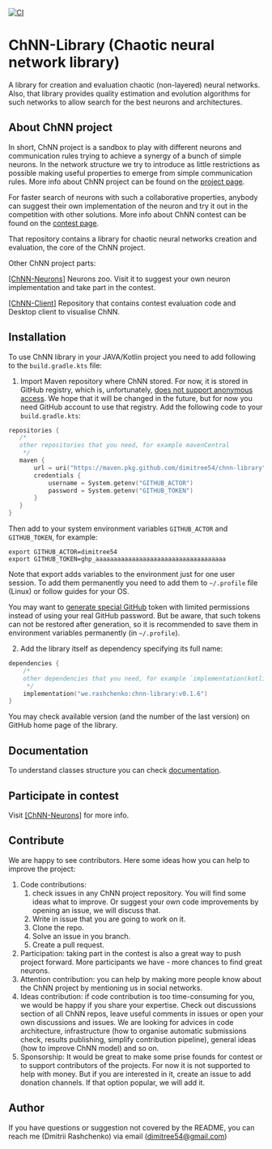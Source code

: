 [![CI](https://github.com/dimitree54/ChNN-Library/actions/workflows/build_test_workflow.yml/badge.svg)](https://github.com/dimitree54/ChNN-Library/actions/workflows/build_test_workflow.yml)

# ChNN-Library (Chaotic neural network library)

A library for creation and evaluation chaotic (non-layered) neural networks. 
Also, that library provides quality estimation and evolution algorithms for such networks
 to allow search for the best neurons and architectures.

## About ChNN project

In short, ChNN project is a sandbox to play with different neurons and communication rules trying to achieve a synergy
 of a bunch of simple neurons. 
In the network structure we try to introduce as little restrictions as possible making useful properties to emerge from
 simple communication rules.
More info about ChNN project can be found on the [project page](https://dimitree54.github.io/ChNN/).

For faster search of neurons with such a collaborative properties, 
 anybody can suggest their own implementation of the neuron and try it out in the competition with other solutions.
More info about ChNN contest can be found on the [contest page](https://github.com/dimitree54/ChNN-Neurons). 

That repository contains a library for chaotic neural networks creation and evaluation, the core of the ChNN project.

Other ChNN project parts:

[[ChNN-Neurons]](https://github.com/dimitree54/ChNN-Neurons) Neurons zoo. 
Visit it to suggest your own neuron implementation and take part in the contest.

[[ChNN-Client]](https://github.com/dimitree54/ChNN) Repository that contains contest evaluation code and Desktop client
to visualise ChNN.

## Installation

To use ChNN library in your JAVA/Kotlin project you need to add following to the `build.gradle.kts` file:
1. Import Maven repository where ChNN stored. For now, it is stored in GitHub registry, which is, unfortunately, 
 [does not support anonymous access](https://github.community/t/download-from-github-package-registry-without-authentication/14407).
 We hope that it will be changed in the future, but for now you need GitHub account to use that registry. 
 Add the following code to your `build.gradle.kts`:
 ```kotlin
repositories {
	/*
	other repositories that you need, for example mavenCentral
	 */
    maven {
        url = uri("https://maven.pkg.github.com/dimitree54/chnn-library")
        credentials {
            username = System.getenv("GITHUB_ACTOR")
            password = System.getenv("GITHUB_TOKEN")
        }
    }
}
```
Then add to your system environment variables `GITHUB_ACTOR` and `GITHUB_TOKEN`, for example:
```shell
export GITHUB_ACTOR=dimitree54
export GITHUB_TOKEN=ghp_aaaaaaaaaaaaaaaaaaaaaaaaaaaaaaaaaaaa
```
Note that export adds variables to the environment just for one user session. 
To add them permanently you need to add them to `~/.profile` file (Linux) or follow guides for your OS.

You may want to [generate special GitHub](https://docs.github.com/en/authentication/keeping-your-account-and-data-secure/creating-a-personal-access-token) 
 token with limited permissions instead of using your real GitHub password.
But be aware, that such tokens can not be restored after generation, 
 so it is recommended to save them in environment variables permanently (in `~/.profile`).

2. Add the library itself as dependency specifying its full name:
```kotlin
dependencies {
    /*
	other dependencies that you need, for example `implementation(kotlin("stdlib"))`
     */
	implementation("we.rashchenko:chnn-library:v0.1.6")
}
```
You may check available version (and the number of the last version) on GitHub home page of the library.

## Documentation

To understand classes structure you can check [documentation](https://dimitree54.github.io/ChNN-Library/).

## Participate in contest

Visit [[ChNN-Neurons]](https://github.com/dimitree54/ChNN-Neurons) for more info.

## Contribute

We are happy to see contributors. Here some ideas how you can help to improve the project:
1. Code contributions: 
   1. check issues in any ChNN project repository. You will find some ideas what to improve.
   Or suggest your own code improvements by opening an issue, we will discuss that.
   2. Write in issue that you are going to work on it.
   3. Clone the repo. 
   4. Solve an issue in you branch.
   5. Create a pull request.
2. Participation: taking part in the contest is also a great way to push project forward. 
More participants we have - more chances to find great neurons.
3. Attention contribution: you can help by making more people know about the ChNN project by mentioning us in social networks.
4. Ideas contribution: if code contribution is too time-consuming for you, we would be happy if you share your expertise.
Check out discussions section of all ChNN repos, leave useful comments in issues or open your own discussions and issues.
We are looking for advices in 
 code architecture, 
 infrastructure (how to organise automatic submissions check, results publishing, simplify contribution pipeline),
 general ideas (how to improve ChNN model) 
 and so on.
5. Sponsorship: It would be great to make some prise founds for contest or to support contributors of the projects. 
For now it is not supported to help with money. But if you are interested in it, create an issue to add donation channels.
If that option popular, we will add it.

## Author

If you have questions or suggestion not covered by the README, you can reach me (Dmitrii Rashchenko) via email (dimitree54@gmail.com)
